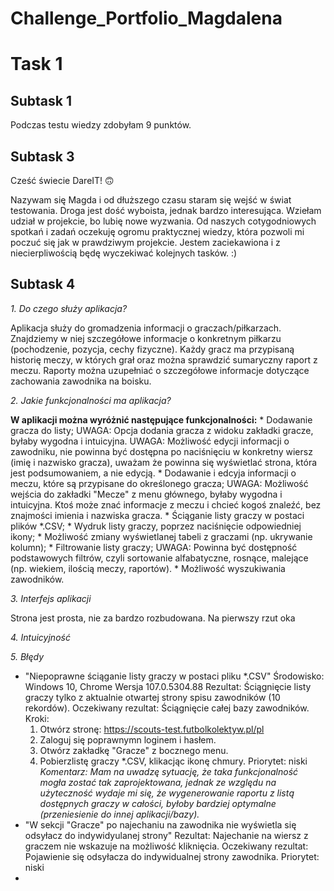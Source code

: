 # **Challenge_Portfolio_Magdalena**

# **Task 1**
## Subtask 1
Podczas testu wiedzy zdobyłam 9 punktów.
## Subtask 3
Cześć świecie DareIT! :upside_down_face:

Nazywam się Magda i od dłuższego czasu staram się wejść w świat testowania. Droga jest dość wyboista, jednak bardzo interesująca. 
Wziełam udział w projekcie, bo lubię nowe wyzwania. Od naszych cotygodniowych spotkań i zadań oczekuję ogromu praktycznej wiedzy, 
która pozwoli mi poczuć się jak w prawdziwym projekcie. Jestem zaciekawiona i z niecierpliwością będę wyczekiwać kolejnych tasków. :)
## Subtask 4
*1. Do czego służy aplikacja?*

   Aplikacja służy do gromadzenia informacji o graczach/piłkarzach. 
   Znajdziemy w niej szczegółowe informacje o konkretnym piłkarzu (pochodzenie, pozycja, cechy fizyczne). 
   Każdy gracz ma przypisaną historię meczy, w których grał oraz można sprawdzić sumaryczny raport z meczu.
   Raporty można uzupełniać o szczegółowe informacje dotyczące zachowania zawodnika na boisku.
    
*2. Jakie funkcjonalności ma aplikacja?*

   **W aplikacji można wyróżnić następujące funkcjonalności:**
    * Dodawanie gracza do listy; 
        UWAGA: Opcja dodania gracza z widoku zakładki gracze, byłaby wygodna i intuicyjna.
        UWAGA: Możliwość edycji informacji o zawodniku, nie powinna być dostępna po naciśnięciu w konkretny wiersz (imię i nazwisko gracza), 
               uważam że powinna się wyświetlać strona, która jest podsumowaniem, a nie edycją.
    * Dodawanie i edcyja informacji o meczu, które są przypisane do określonego gracza;
        UWAGA: Możliwość wejścia do zakładki "Mecze" z menu głównego, byłaby wygodna i intuicyjna.
               Ktoś może znać informacje z meczu i chcieć kogoś znaleźć, bez znajmości imienia i nazwiska gracza.
    * Ściąganie listy graczy w postaci plików *.CSV;
    * Wydruk listy graczy, poprzez naciśnięcie odpowiedniej ikony;
    * Możliwość zmiany wyświetlanej tabeli z graczami (np. ukrywanie kolumn);
    * Filtrowanie listy graczy;
        UWAGA: Powinna być dostępność podstawowych filtrów, czyli sortowanie alfabatyczne, rosnące, malejące (np. wiekiem, ilością meczy, raportów).
    * Możliwość wyszukiwania zawodników.
    
*3. Interfejs aplikacji*

   Strona jest prosta, nie za bardzo rozbudowana. Na pierwszy rzut oka

*4. Intuicyjność*

*5. Błędy*

   * "Niepoprawne ściąganie listy graczy w postaci pliku *.CSV"
    Środowisko: Windows 10, Chrome Wersja 107.0.5304.88
    Rezultat: Ściągnięcie listy graczy tylko z aktualnie otwartej strony spisu zawodników (10 rekordów).
    Oczekiwany rezultat: Ściągnięcie całej bazy zawodników.
    Kroki: 
      1. Otwórz stronę: https://scouts-test.futbolkolektyw.pl/pl 
      2. Zaloguj się poprawnymn loginem i hasłem.
      3. Otwórz zakładkę "Gracze" z bocznego menu.
      4. Pobierzlistę graczy *.CSV, klikacjąc ikonę chmury.
    Priorytet: niski
    *Komentarz: Mam na uwadzę sytuację, że taka funkcjonalność mogła zostać tak zaprojektowana, 
               jednak ze względu na użyteczność wydaje mi się, że wygenerowanie raportu z listą dostępnych graczy w całości,
               byłoby bardziej optymalne (przeniesienie do innej aplikacji/bazy).*
   * "W sekcji "Gracze" po najechaniu na zawodnika nie wyświetla się odsyłacz do indywidyulanej strony"
    Rezultat: Najechanie na wiersz z graczem nie wskazuje na możliwość kliknięcia.
    Oczekiwany rezultat: Pojawienie się odsyłacza do indywidualnej strony zawodnika.
    Priorytet: niski
   * 
